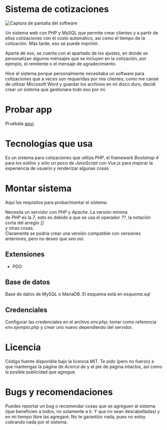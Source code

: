 
# Sistema de cotizaciones  
![Captura de pantalla del software](https://parzibyte.me/blog/wp-content/uploads/2019/01/Sistema-web-para-cotizaciones-y-presupuestos.png)
  
Un sistema web con PHP y MySQL que permite crear clientes y a partir de ellos cotizaciones con el costo automático, así como el tiempo de la cotización. Más tarde, eso se puede imprimir.  
  
Aparte de eso, se cuenta con el apartado de los ajustes, en donde se personalizan algunos mensajes que se incluyen en la cotización, por ejemplo, el remitente o el mensaje de agradecimiento.  
  
Hice el sistema porque personalmente necesitaba un software para cotizaciones que a veces son requeridas por mis clientes; como me cansé de utilizar Microsoft Word y guardar los archivos en mi disco duro, decidí crear un sistema que gestionara todo eso por mí. 

# Probar app
Pruébala [aquí](http://bit.ly/cotizaciones_web).
  
# Tecnologías que usa  
Es un sistema para cotizaciones que utiliza _PHP_, el framework _Bootstrap 4_ para los estilos y sólo un poco de _JavaScript_ con _Vue.js_ para mejorar la experiencia de usuario y renderizar algunas cosas  
  
# Montar sistema  
Aquí los requisitos para probar/montar el sistema:  
  
  
Necesita un servidor con *PHP y Apache*. La versión mínima  
de PHP es la *7*, esto es debido a que se usa el operador _??_, la notación corta del arreglo _[]_  
y otras cosas.  
Claramente se podría crear una versión compatible con versiones anteriores, pero *no deseo que sea así*.  
## Extensiones  
* PDO  
## Base de datos  
Base de datos de MySQL o MariaDB. El esquema está en _esquema.sql_  
  
## Credenciales  
Configurar las credenciales en el archivo _env.php_; tomar como referencia _env.ejemplo.php_ y crear uno nuevo dependiendo del servidor.  
  
  
# Licencia  
Código fuente disponible bajo la licencia MIT. Te pido (pero no fuerzo) a que mantengas la página de *Acerca de* y el pie de página intactos, así como la posible publicidad que agregue.  
  
# Bugs y recomendaciones  
Puedes reportar un bug o recomendar cosas que se agreguen al sistema (que beneficien a todos, no solamente a ti. Y que no sean descabelladas) y en mi tiempo libre las agregaré. No te garantizo nada, pues no estoy cobrando nada por el sistema.